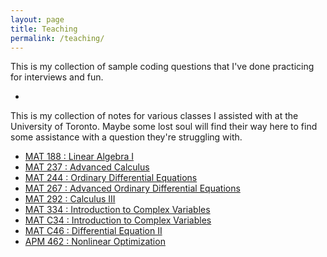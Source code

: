 ```yaml
---
layout: page
title: Teaching
permalink: /teaching/
---
```


This is my collection of sample coding questions that I've done practicing for interviews and fun. 

-

This is my collection of notes for various classes I assisted with at the University of Toronto. Maybe some lost soul will find their way here to find some assistance with a question they're struggling with. 

- [MAT 188 : Linear Algebra I](/teaching/mat188)
- [MAT 237 : Advanced Calculus](/teaching/mat237)
- [MAT 244 : Ordinary Differential Equations](/teaching/mat244)
- [MAT 267 : Advanced Ordinary Differential Equations](/teaching/mat267)
- [MAT 292 : Calculus III](/teaching/mat292)
- [MAT 334 : Introduction to Complex Variables](/teaching/mat334)
- [MAT C34 : Introduction to Complex Variables](/teaching/matc34)
- [MAT C46 : Differential Equation II](/teaching/matc46)
- [APM 462 : Nonlinear Optimization](/teaching/apm462)
